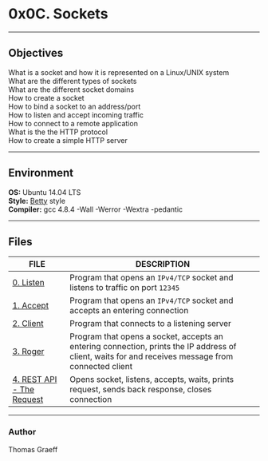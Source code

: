 # 0x0C. Sockets
----

## Objectives
What is a socket and how it is represented on a Linux/UNIX system  
What are the different types of sockets  
What are the different socket domains  
How to create a socket  
How to bind a socket to an address/port  
How to listen and accept incoming traffic  
How to connect to a remote application  
What is the the HTTP protocol  
How to create a simple HTTP server  

----

## Environment
<strong>OS:</strong> Ubuntu 14.04 LTS  
<strong>Style:</strong> [Betty](https://github.com/holbertonschool/Betty/blob/master/betty-style.pl) style  
<strong>Compiler:</strong> gcc 4.8.4 -Wall -Werror -Wextra -pedantic  

----

## Files
FILE | DESCRIPTION
----|----
[0. Listen](./0-server.c) | Program that opens an `IPv4/TCP` socket and listens to traffic on port `12345`
[1. Accept](./1-server.c) | Program that opens an `IPv4/TCP` socket and accepts an entering connection
[2. Client](./2-client.c) | Program that connects to a listening server
[3. Roger](./3-server.c) | Program that opens a socket, accepts an entering connection, prints the IP address of client, waits for and receives message from connected client
[4. REST API - The Request](./Makefile) | Opens socket, listens, accepts, waits, prints request, sends back response, closes connection

----

### Author
Thomas Graeff

